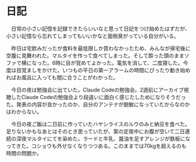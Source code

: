 # 日記

　日常の小さい記憶を記録できたらいいなと思って日記をつけ始めたはずだが、小さい記憶なら忘れてしまってもいいかなと面倒臭がっている自分がいる。

　昨日は宅飲みだったが食料を最低限しか買わなかったため、みんなが帰宅後に空腹に見舞われた。マルタイを作って食べてしまった。そして酔った頭のままソファで横になった。6時に目が覚めてよかった。電気を消して、二度寝した。今度は目覚ましをかけた。いつもの平日の第一アラームの時間にぴったり動き始めればお風呂に入っても間に合うことがわかった。

　今日の夜は勉強会に出ていた。Claude Codeの勉強会。2週前にアーカイブ視聴したClaude Codeの勉強会より段違いに面白く感じたしためになりそうだった。発表の内容が良かったのか、自分のアンテナが鋭敏になっていたからなのかはわからない。

　今日の夜ご飯は二日前に作っていたハヤシライスのルウのみと納豆を食べた。足りないかもなあとはそのとき思っていたが、案の定夜中にお腹が空いて二日連続の深夜マルタイにてを染めた。ラードと牛乳、醤油を足すアレンジが鉄板になってきた。コショウも外せなくなりつつある。このままでは70kgを超えるのも時間の問題か。
